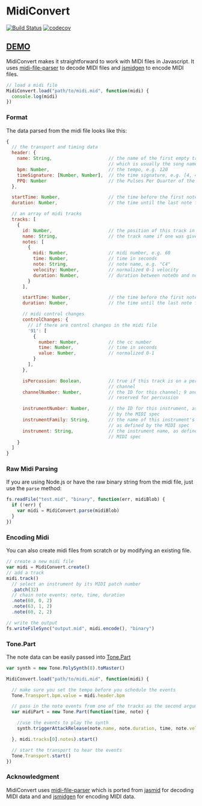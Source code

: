 # MidiConvert #

[![Build Status](https://travis-ci.org/Tonejs/MidiConvert.svg?branch=master)](https://travis-ci.org/Tonejs/MidiConvert)
[![codecov](https://codecov.io/gh/Tonejs/MidiConvert/branch/master/graph/badge.svg)](https://codecov.io/gh/Tonejs/MidiConvert)

## [DEMO](https://tonejs.github.io/MidiConvert/)

MidiConvert makes it straightforward to work with MIDI files in Javascript. It uses [midi-file-parser](https://github.com/NHQ/midi-file-parser) to decode MIDI files and [jsmidgen](https://github.com/dingram/jsmidgen) to encode MIDI files.


```javascript
// load a midi file
MidiConvert.load("path/to/midi.mid", function(midi) {
  console.log(midi)
})
```

### Format

The data parsed from the midi file looks like this:

```javascript
{
  // the transport and timing data
  header: {
    name: String,                     // the name of the first empty track, 
                                      // which is usually the song name
    bpm: Number,                      // the tempo, e.g. 120
    timeSignature: [Number, Number],  // the time signature, e.g. [4, 4],
    PPQ: Number                       // the Pulses Per Quarter of the midi file
  },

  startTime: Number,                  // the time before the first note plays
  duration: Number,                   // the time until the last note finishes

  // an array of midi tracks
  tracks: [
    {
      id: Number,                     // the position of this track in the array
      name: String,                   // the track name if one was given
      notes: [
        {
          midi: Number,               // midi number, e.g. 60
          time: Number,               // time in seconds
          note: String,               // note name, e.g. "C4"
          velocity: Number,           // normalized 0-1 velocity
          duration: Number,           // duration between noteOn and noteOff
        }
      ],

      startTime: Number,              // the time before the first note plays
      duration: Number,               // the time until the last note finishes

      // midi control changes
      controlChanges: {
        // if there are control changes in the midi file
        '91': [
          {
            number: Number,           // the cc number
            time: Number,             // time in seconds
            value: Number,            // normalized 0-1
          }
        ],
      },

      isPercussion: Boolean,          // true if this track is on a percussion
                                      // channel
      channelNumber: Number,          // the ID for this channel; 9 and 10 are
                                      // reserved for percussion

      instrumentNumber: Number,       // the ID for this instrument, as defined
                                      // by the MIDI spec
      instrumentFamily: String,       // the name of this instrument's family,
                                      // as defined by the MIDI spec
      instrument: String,             // the instrument name, as defined by the
                                      // MIDI spec
    }
  ]
}
```

### Raw Midi Parsing

If you are using Node.js or have the raw binary string from the midi file, just use the `parse` method:

```javascript
fs.readFile("test.mid", "binary", function(err, midiBlob) {
  if (!err) {
    var midi = MidiConvert.parse(midiBlob)
  }
})
```

### Encoding Midi

You can also create midi files from scratch or by modifying an existing file.

```javascript
// create a new midi file
var midi = MidiConvert.create()
// add a track
midi.track()
  // select an instrument by its MIDI patch number
  .patch(32)
  // chain note events: note, time, duration
  .note(60, 0, 2)
  .note(63, 1, 2)
  .note(60, 2, 2)

// write the output
fs.writeFileSync("output.mid", midi.encode(), "binary")
```

### Tone.Part

The note data can be easily passed into [Tone.Part](http://tonejs.github.io/docs/#Part)

```javascript
var synth = new Tone.PolySynth(8).toMaster()

MidiConvert.load("path/to/midi.mid", function(midi) {

  // make sure you set the tempo before you schedule the events
  Tone.Transport.bpm.value = midi.header.bpm

  // pass in the note events from one of the tracks as the second argument to Tone.Part 
  var midiPart = new Tone.Part(function(time, note) {

    //use the events to play the synth
    synth.triggerAttackRelease(note.name, note.duration, time, note.velocity)

  }, midi.tracks[0].notes).start()

  // start the transport to hear the events
  Tone.Transport.start()
})
```

### Acknowledgment

MidiConvert uses [midi-file-parser](https://github.com/NHQ/midi-file-parser) which is ported from [jasmid](https://github.com/gasman/jasmid) for decoding MIDI data and and [jsmidgen](https://github.com/dingram/jsmidgen) for encoding MIDI data.
